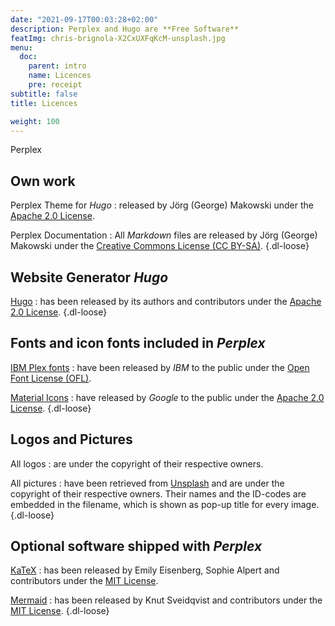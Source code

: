 ```yaml
---
date: "2021-09-17T00:03:28+02:00"
description: Perplex and Hugo are **Free Software**
featImg: chris-brignola-X2CxUXFqKcM-unsplash.jpg
menu:
  doc:
    parent: intro
    name: Licences
    pre: receipt
subtitle: false
title: Licences

weight: 100
---
```


Perplex

## Own work

Perplex Theme for _Hugo_
: released by Jörg (George) Makowski under the [Apache 2.0 License][ap2].

Perplex Documentation
: All _Markdown_ files are released by Jörg (George) Makowski under the [Creative Commons License (CC BY-SA)][cc4].
{.dl-loose}

## Website Generator _Hugo_

[Hugo][hugo]
: has been released by its authors and contributors under the [Apache 2.0 License][ap2].
{.dl-loose}

## Fonts and icon fonts included in _Perplex_

[IBM Plex fonts](https://www.ibm.com/plex/)
: have been released by *IBM* to the public under the [Open Font License (OFL)][ofl].

[Material Icons](https://fonts.google.com/icons)
: have released by *Google* to the public under the [Apache 2.0 License][ap2].
{.dl-loose}

## Logos and Pictures

All logos
: are under the copyright of their respective owners.

All pictures
: have been retrieved from [Unsplash](https://unsplash.com) and are under the copyright of their respective owners. Their names and the ID-codes are embedded in the filename, which is shown as pop-up title for every image.
{.dl-loose}

## Optional software shipped with _Perplex_

[KaTeX][katex]
: has been released by Emily Eisenberg, Sophie Alpert and contributors under the [MIT License][mit].

[Mermaid][mermaid]
: has been released by Knut Sveidqvist and contributors under the [MIT License][mit].
{.dl-loose}

[hugo]: https://gohugo.io
[katex]: https://katex.org/
[mermaid]: https://mermaid-js.github.io/mermaid/#/
[ofl]: https://scripts.sil.org/cms/scripts/page.php?site_id=nrsi&id=OFL
[ap2]: https://www.apache.org/licenses/LICENSE-2.0
[cc4]: https://creativecommons.org/licenses/by-sa/4.0/legalcode
[mit]: https://github.com/KaTeX/KaTeX/blob/main/LICENSE

